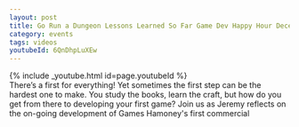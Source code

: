 ```yaml
---
layout: post
title: Go Run a Dungeon Lessons Learned So Far Game Dev Happy Hour December 2020 Monthly
category: events
tags: videos
youtubeId: 6QnDhpLuXEw
---
```


{% include _youtube.html id=page.youtubeId %}
<br />
There’s a first for everything! Yet sometimes the first step can be the hardest one to make. You study the books, learn the craft, but how do you get from there to developing your first game? Join us as Jeremy reflects on the on-going development of Games Hamoney's first commercial
